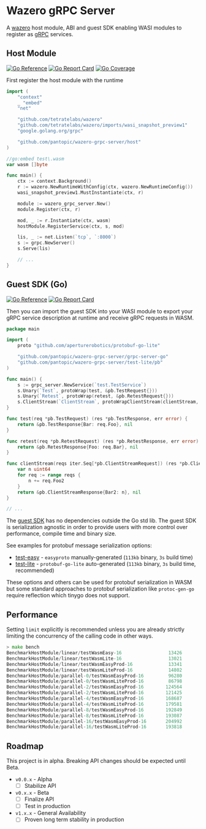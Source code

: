 # Wazero gRPC Server

A [wazero](https://pkg.go.dev/github.com/tetratelabs/wazero) host module, ABI and guest SDK enabling WASI modules to register as [gRPC](https://grpc.io/) services.

## Host Module

[![Go Reference](https://godoc.org/github.com/pantopic/wazero-grpc-server/host?status.svg)](https://godoc.org/github.com/pantopic/wazero-grpc-server/host)
[![Go Report Card](https://goreportcard.com/badge/github.com/pantopic/wazero-grpc-server/host)](https://goreportcard.com/report/github.com/pantopic/wazero-grpc-server/host)
[![Go Coverage](https://github.com/pantopic/wazero-grpc-server/wiki/host/coverage.svg)](https://raw.githack.com/wiki/pantopic/wazero-grpc-server/host/coverage.html)

First register the host module with the runtime

```go
import (
	"context"
	_ "embed"
	"net"

	"github.com/tetratelabs/wazero"
	"github.com/tetratelabs/wazero/imports/wasi_snapshot_preview1"
	"google.golang.org/grpc"

	"github.com/pantopic/wazero-grpc-server/host"
)

//go:embed test\.wasm
var wasm []byte

func main() {
	ctx := context.Background()
	r := wazero.NewRuntimeWithConfig(ctx, wazero.NewRuntimeConfig())
	wasi_snapshot_preview1.MustInstantiate(ctx, r)

	module := wazero_grpc_server.New()
	module.Register(ctx, r)

	mod, _ := r.Instantiate(ctx, wasm)
	hostModule.RegisterService(ctx, s, mod)

	lis, _ := net.Listen(`tcp`, `:8000`)
	s := grpc.NewServer()
	s.Serve(lis)

	// ...
}
```

## Guest SDK (Go)

[![Go Reference](https://godoc.org/github.com/pantopic/wazero-grpc-server/grpc-server-go?status.svg)](https://godoc.org/github.com/pantopic/wazero-grpc-server/grpc-server-go)
[![Go Report Card](https://goreportcard.com/badge/github.com/pantopic/wazero-grpc-server/grpc-server-go)](https://goreportcard.com/report/github.com/pantopic/wazero-grpc-server/grpc-server-go)

Then you can import the guest SDK into your WASI module to export your gRPC service description at runtime and receive gRPC requests in WASM.

```go
package main

import (
	proto "github.com/aperturerobotics/protobuf-go-lite"

	"github.com/pantopic/wazero-grpc-server/grpc-server-go"
	"github.com/pantopic/wazero-grpc-server/test-lite/pb"
)

func main() {
	s := grpc_server.NewService(`test.TestService`)
	s.Unary(`Test`, protoWrap(test, &pb.TestRequest{}))
	s.Unary(`Retest`, protoWrap(retest, &pb.RetestRequest{}))
	s.ClientStream(`ClientStream`, protoWrapClientStream(clientStream, &pb.ClientStreamRequest{}))
}

func test(req *pb.TestRequest) (res *pb.TestResponse, err error) {
	return &pb.TestResponse{Bar: req.Foo}, nil
}

func retest(req *pb.RetestRequest) (res *pb.RetestResponse, err error) {
	return &pb.RetestResponse{Foo: req.Bar}, nil
}

func clientStream(reqs iter.Seq[*pb.ClientStreamRequest]) (res *pb.ClientStreamResponse, err error) {
	var n uint64
	for req := range reqs {
		n += req.Foo2
	}
	return &pb.ClientStreamResponse{Bar2: n}, nil
}

// ...
```

The [guest SDK](https://pkg.go.dev/github.com/pantopic/wazero-grpc-server/grpc-server-go) has no dependencies outside the Go std lib.
The guest SDK is serialization agnostic in order to provide users with more control over performance, compile time and binary size.

See examples for protobuf message serialization options:

- [test-easy](/test-easy) - `easyproto` manually-generated (`113kb` binary, `3s` build time)
- [test-lite](/test-lite) - `protobuf-go-lite` auto-generated (`113kb` binary, `3s` build time, recommended)

These options and others can be used for protobuf serialization in WASM but some standard approaches to protobuf
serialization like `protoc-gen-go` require reflection which tinygo does not support.

## Performance

Setting `limit` explicitly is recommended unless you are already strictly limiting the concurrency of the calling code
in other ways.

```go
> make bench
BenchmarkHostModule/linear/testWasmEasy-16                 13426             87203 ns/op
BenchmarkHostModule/linear/testWasmLite-16                 13021             82340 ns/op
BenchmarkHostModule/linear/testWasmEasyProd-16             13341             85288 ns/op
BenchmarkHostModule/linear/testWasmLiteProd-16             14802             81192 ns/op
BenchmarkHostModule/parallel-0/testWasmEasyProd-16         96280             12912 ns/op
BenchmarkHostModule/parallel-0/testWasmLiteProd-16         86798             12274 ns/op
BenchmarkHostModule/parallel-2/testWasmEasyProd-16        124564              8662 ns/op
BenchmarkHostModule/parallel-2/testWasmLiteProd-16        121425              8846 ns/op
BenchmarkHostModule/parallel-4/testWasmEasyProd-16        168687              6128 ns/op
BenchmarkHostModule/parallel-4/testWasmLiteProd-16        179581              6390 ns/op
BenchmarkHostModule/parallel-8/testWasmEasyProd-16        192849              5450 ns/op
BenchmarkHostModule/parallel-8/testWasmLiteProd-16        193087              6367 ns/op
BenchmarkHostModule/parallel-16/testWasmEasyProd-16       204992              5867 ns/op
BenchmarkHostModule/parallel-16/testWasmLiteProd-16       193818              5736 ns/op
```

## Roadmap

This project is in alpha. Breaking API changes should be expected until Beta.

- `v0.0.x` - Alpha
  - [ ] Stabilize API
- `v0.x.x` - Beta
  - [ ] Finalize API
  - [ ] Test in production
- `v1.x.x` - General Availability
  - [ ] Proven long term stability in production
